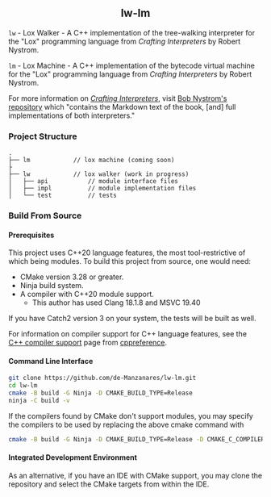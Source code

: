 <div align="center">

## lw-lm

</div>

`lw` - Lox Walker - A C++ implementation of the tree-walking interpreter for the
"Lox" programming language from *Crafting Interpreters* by Robert Nystrom.

`lm` - Lox Machine - A C++ implementation of the bytecode virtual machine for the
"Lox" programming language from *Crafting Interpreters* by Robert Nystrom.

For more information on
[*Crafting Interpreters*](https://craftinginterpreters.com/),
visit [Bob Nystrom's repository](https://github.com/munificent/craftinginterpreters)
which "contains the Markdown text of the book, [and] full implementations of both interpreters."

### Project Structure

```
.
├── lm            // lox machine (coming soon)
├
├── lw            // lox walker (work in progress)
│   ├── api           // module interface files
│   ├── impl          // module implementation files
│   └── test          // tests 
```

### Build From Source

#### Prerequisites
This project uses C++20 language features, the most tool-restrictive of which
being modules. To build this project from source, one would need:

- CMake version 3.28 or greater.
- Ninja build system.
- A compiler with C++20 module support.
    - This author has used Clang 18.1.8 and MSVC 19.40

If you have Catch2 version 3 on your system, the tests will be built as well.

For information on compiler support for C++ language features, see the
[C++ compiler support](https://en.cppreference.com/w/cpp/compiler_support) page from
[cppreference](https://en.cppreference.com/w/).

#### Command Line Interface

```bash
git clone https://github.com/de-Manzanares/lw-lm.git
cd lw-lm
cmake -B build -G Ninja -D CMAKE_BUILD_TYPE=Release
ninja -C build -v
```

If the compilers found by CMake don't support modules, you may specify the
compilers to be used by replacing the above cmake command with

```bash
cmake -B build -G Ninja -D CMAKE_BUILD_TYPE=Release -D CMAKE_C_COMPILER=path/to/your/C/compiler -D CMAKE_CXX_COMPILER=path/to/your/C++/compiler
```

#### Integrated Development Environment 

As an alternative, if you have an IDE with CMake support, you may clone the repository and select
the CMake targets from within the IDE. 

